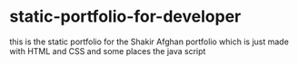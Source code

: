 # static-portfolio-for-developer
this is the static portfolio for the Shakir Afghan portfolio which is just made with HTML and CSS and some places the java script 
